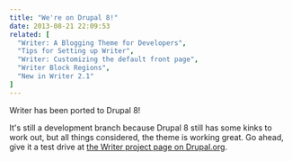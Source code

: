 ```yaml
---
title: "We're on Drupal 8!"
date: 2013-08-21 22:09:53
related: [
  "Writer: A Blogging Theme for Developers",
  "Tips for Setting up Writer",
  "Writer: Customizing the default front page",
  "Writer Block Regions",
  "New in Writer 2.1"
]
---
```


Writer has been ported to Drupal 8!

It's still a development branch because Drupal 8 still has some kinks to work out, but all things considered, the theme is working great. Go ahead, give it a test drive at [the Writer project page on Drupal.org](https://drupal.org/project/writer).
